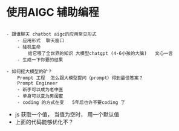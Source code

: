 # 使用AIGC 辅助编程

##
    - 跟谁聊天 chatbot aigc的应用常见形式
        - 应用形式  聊天窗口
        - 硅机生命 
            给它喂了全世界的知识 大模型chatgpt (4-6小孩的大脑)   文心一言
        - 生成一下你要的结果 

    - 如何挖大模型的矿？ 
        Prompt 工程  怎么跟大模型提问（prompt）得到最佳答案？ 
        Prompt Engineer
        - 新手可以成为老中医
        - 单身可以变为男闺蜜
        - coding 的方式在变   5年后也许不要coding 了 

- js 获取一个值， 当值为空时， 用一个默认值
- 上面的代码能够优化不？  